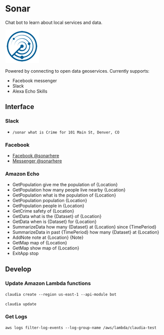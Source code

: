 # Sonar

Chat bot to learn about local services and data.

![sonar logo](./images/sonar_108.png)

Powered by connecting to open data geoservices. Currently supports:

- Facebook messenger
- Slack
- Alexa Echo Skills

## Interface

### Slack

- `/sonar what is Crime for 101 Main St, Denver, CO`

### Facebook

- [Facebook @sonarhere](http://fb.me/sonarhere)
- [Messenger @sonarhere](http://m.me/sonarhere)

### Amazon Echo

- GetPopulation give me the population of {Location}
- GetPopulation how many people live nearby {Location}
- GetPopulation what is the population of {Location}
- GetPopulation population {Location}
- GetPopulation people in {Location}
- GetCrime safety of {Location}
- GetData what is the {Dataset} of {Location}
- GetData when is {Dataset} for {Location}
- SummarizeData how many {Dataset} at {Location} since {TimePeriod}
- SummarizeData in past {TimePeriod} how many {Dataset} at {Location}
- AddNote note at {Location} {Note}
- GetMap map of {Location}
- GetMap show map of {Location}
- ExitApp stop

## Develop

### Update Amazon Lambda functions

`claudia create --region us-east-1 --api-module bot`

`claudia update`

### Get Logs

`aws logs filter-log-events --log-group-name /aws/lambda/claudia-test`

